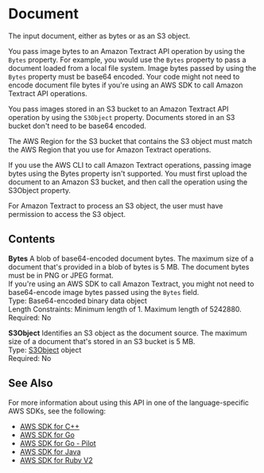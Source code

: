 # Document<a name="API_Document"></a>

The input document, either as bytes or as an S3 object\.

You pass image bytes to an Amazon Textract API operation by using the `Bytes` property\. For example, you would use the `Bytes` property to pass a document loaded from a local file system\. Image bytes passed by using the `Bytes` property must be base64 encoded\. Your code might not need to encode document file bytes if you're using an AWS SDK to call Amazon Textract API operations\. 

You pass images stored in an S3 bucket to an Amazon Textract API operation by using the `S3Object` property\. Documents stored in an S3 bucket don't need to be base64 encoded\.

The AWS Region for the S3 bucket that contains the S3 object must match the AWS Region that you use for Amazon Textract operations\.

If you use the AWS CLI to call Amazon Textract operations, passing image bytes using the Bytes property isn't supported\. You must first upload the document to an Amazon S3 bucket, and then call the operation using the S3Object property\.

For Amazon Textract to process an S3 object, the user must have permission to access the S3 object\. 

## Contents<a name="API_Document_Contents"></a>

 **Bytes**   <a name="Textract-Type-Document-Bytes"></a>
A blob of base64\-encoded document bytes\. The maximum size of a document that's provided in a blob of bytes is 5 MB\. The document bytes must be in PNG or JPEG format\.  
If you're using an AWS SDK to call Amazon Textract, you might not need to base64\-encode image bytes passed using the `Bytes` field\.   
Type: Base64\-encoded binary data object  
Length Constraints: Minimum length of 1\. Maximum length of 5242880\.  
Required: No

 **S3Object**   <a name="Textract-Type-Document-S3Object"></a>
Identifies an S3 object as the document source\. The maximum size of a document that's stored in an S3 bucket is 5 MB\.  
Type: [S3Object](API_S3Object.md) object  
Required: No

## See Also<a name="API_Document_SeeAlso"></a>

For more information about using this API in one of the language\-specific AWS SDKs, see the following:
+  [AWS SDK for C\+\+](https://docs.aws.amazon.com/goto/SdkForCpp/textract-2018-06-27/Document) 
+  [AWS SDK for Go](https://docs.aws.amazon.com/goto/SdkForGoV1/textract-2018-06-27/Document) 
+  [AWS SDK for Go \- Pilot](https://docs.aws.amazon.com/goto/SdkForGoPilot/textract-2018-06-27/Document) 
+  [AWS SDK for Java](https://docs.aws.amazon.com/goto/SdkForJava/textract-2018-06-27/Document) 
+  [AWS SDK for Ruby V2](https://docs.aws.amazon.com/goto/SdkForRubyV2/textract-2018-06-27/Document) 